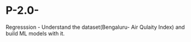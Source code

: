 # P-2.0-
Regresssion - 
 Understand the dataset(Bengaluru- Air Qulaity Index) and build ML models with it.
